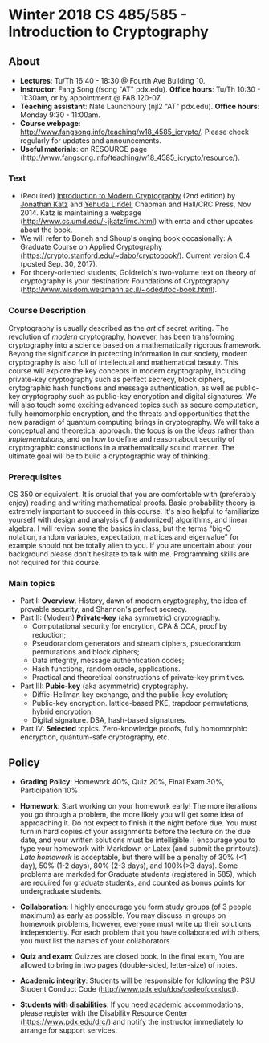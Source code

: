 # Winter 2018 CS 485/585 - Introduction to Cryptography

## About
*  **Lectures**: Tu/Th 16:40 - 18:30 @ Fourth Ave Building 10.
*  **Instructor**: Fang Song (fsong "AT" pdx.edu). **Office hours**:
   Tu/Th 10:30 - 11:30am, or by appointment @ FAB 120-07.
*  **Teaching assistant**: Nate Launchbury (njl2 "AT"
   pdx.edu). **Office hours**: Monday 9:30 - 11:00am.
*  **Course webpage**:
   http://www.fangsong.info/teaching/w18_4585_icrypto/. Please check
   regularly for updates and announcements.
* **Useful materials**: on RESOURCE page (http://www.fangsong.info/teaching/w18_4585_icrypto/resource/). 

### Text

* (Required)
[Introduction to Modern Cryptography](http://www.cs.umd.edu/~jkatz/imc.html) (2nd
edition) by [Jonathan Katz](http://www.cs.umd.edu/~jkatz)
and [Yehuda Lindell](http://u.cs.biu.ac.il/~lindell/) Chapman and
Hall/CRC Press, Nov 2014. Katz is maintaining
a webpage (http://www.cs.umd.edu/~jkatz/imc.html) with errta and
other updates about the book.
* We will refer to Boneh and Shoup's onging book occasionally:
A Graduate Course on Applied Cryptography (https://crypto.stanford.edu/~dabo/cryptobook/). Current version 0.4 (posted Sep. 30, 2017). 
* For thoery-oriented students, Goldreich's two-volume text on theory
  of cryptography is your destination: Foundations of Cryptography
  (http://www.wisdom.weizmann.ac.il/~oded/foc-book.html). 

### Course Description

Cryptography is usually described as the _art_ of secret writing. The
revolution of _modern_ cryptography, however, has been transforming
cryptography into a science based on a mathematically rigorous
framework. Beyong the significance in protecting information in our
society, modern cryptography is also full of intellectual and
mathematical beauty. This course will explore the key concepts in
modern cryptography, including private-key cryptography such as
perfect secrecy, block ciphers, crytographic hash functions and
message authentication, as well as public-key cryptography such as
public-key encryption and digital signatures. We will also touch some
exciting advanced topics such as secure computation, fully homomorphic
encryption, and the threats and opportunities that the new paradigm of
quantum computing brings in cryptography. We will take a conceptual
and theoretical approach: the focus is on the _ideas_ rather than
_implementations_, and on how to define and reason about security of
cryptographic constructions in a mathematically sound manner. The
ultimate goal will be to build a cryptographic way of thinking.

### Prerequisites

CS 350 or equivalent. It is crucial that you are comfortable with
(preferably enjoy) reading and writing mathematical proofs. Basic
probability theory is extremely important to succeed in this
course. It's also helpful to familiarize yourself with design and
analysis of (randomized) algorithms, and linear algebra. I will review
some the basics in class, but the terms "big-O notation, random
variables, expectation, matrices and eigenvalue" for example should
not be totally alien to you. If you are uncertain about your
background please don't hesitate to talk with me. Programming skills
are not required for this course.

### Main topics

* Part I: **Overview**. History, dawn of modern cryptography, the idea of provable
security, and Shannon's perfect secrecy.
* Part II: (Modern) **Private-key** (aka symmetric) cryptography.
    * Computational security for encrytion, CPA & CCA, proof by reduction;
    * Pseudorandom generators and stream ciphers, psuedorandom permutations and block ciphers;
    * Data integrity, message authentication codes; 
	* Hash functions, random oracle, applications.
	* Practical and theoretical constructions of private-key primitives.
* Part III: **Pubic-key** (aka asymmetric) cryptography.
	* Diffie-Hellman key exchange, and the public-key evolution;
	* Public-key encryption. lattice-based PKE, trapdoor permutations, hybrid encryption;
	* Digital signature. DSA, hash-based signatures. 
* Part IV: **Selected** topics. Zero-knowledge proofs, fully
  homomorphic encryption, quantum-safe cryptography, etc. 

## Policy

* **Grading Policy**: Homework 40%, Quiz 20%, Final Exam 30%,
  Participation 10%. 

* **Homework**: Start working on your homework early! The more
     iterations you go through a problem, the more likely you will get
     some idea of approaching it. Do not expect to finish it the night
     before due. You must turn in hard copies of your assignments
     before the lecture on the due date, and your written solutions
     must be intelligible. I encourage you to type your homework with
     Markdown or Latex (and submit the printouts). _Late homework_ is
     acceptable, but there will be a penalty of 30% (<1 day), 50% (1-2
     days), 80% (2-3 days), and 100%(>3 days). Some problems are
     markded for Graduate students (registered in 585), which are
     required for graduate students, and counted as bonus points for
     undergraduate students. 

* **Collaboration**: I highly encourage you form study groups (of 3
     people maximum) as early as possible. You may discuss in groups
     on homework problems, however, everyone must write up their
     solutions independently. For each problem that you have
     collaborated with others, you must list the names of your
     collaborators.

* **Quiz and exam**: Quizzes are closed book. In the final exam, You
    are allowed to bring in two pages (double-sided, letter-size) of
    notes.
	
*  **Academic integrity**: Students will be responsible for following
   the PSU Student Conduct Code
   (http://www.pdx.edu/dos/codeofconduct).

*  **Students with disabilities**: If you need academic
   accommodations, please register with the Disability Resource Center
   (https://www.pdx.edu/drc/) and notify the instructor immediately to
   arrange for support services.
